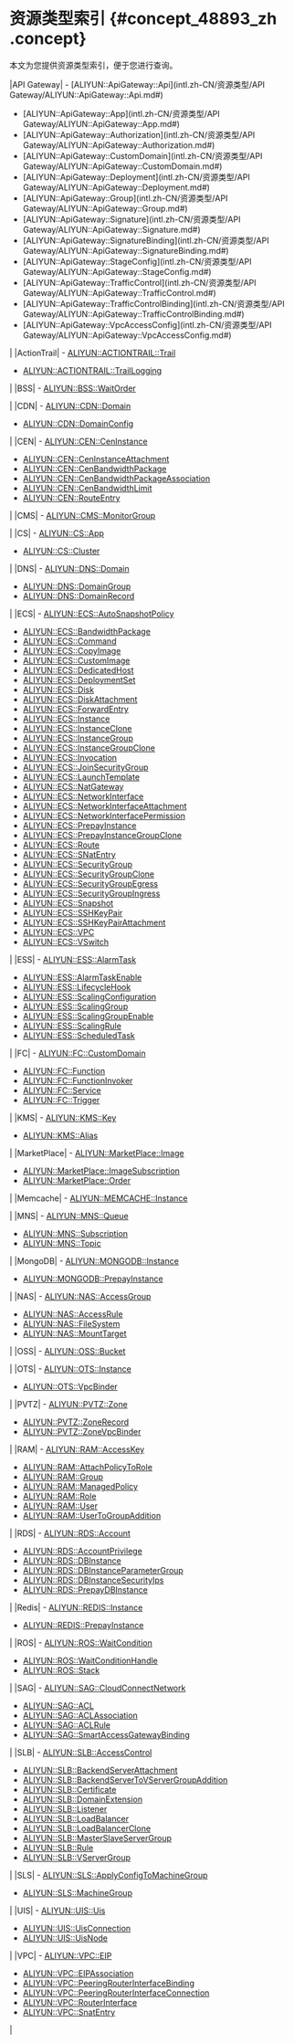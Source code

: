 # 资源类型索引 {#concept_48893_zh .concept}

本文为您提供资源类型索引，便于您进行查询。

|API Gateway| -   [ALIYUN::ApiGateway::Api](intl.zh-CN/资源类型/API Gateway/ALIYUN::ApiGateway::Api.md#)
-   [ALIYUN::ApiGateway::App](intl.zh-CN/资源类型/API Gateway/ALIYUN::ApiGateway::App.md#)
-   [ALIYUN::ApiGateway::Authorization](intl.zh-CN/资源类型/API Gateway/ALIYUN::ApiGateway::Authorization.md#)
-   [ALIYUN::ApiGateway::CustomDomain](intl.zh-CN/资源类型/API Gateway/ALIYUN::ApiGateway::CustomDomain.md#)
-   [ALIYUN::ApiGateway::Deployment](intl.zh-CN/资源类型/API Gateway/ALIYUN::ApiGateway::Deployment.md#)
-   [ALIYUN::ApiGateway::Group](intl.zh-CN/资源类型/API Gateway/ALIYUN::ApiGateway::Group.md#)
-   [ALIYUN::ApiGateway::Signature](intl.zh-CN/资源类型/API Gateway/ALIYUN::ApiGateway::Signature.md#)
-   [ALIYUN::ApiGateway::SignatureBinding](intl.zh-CN/资源类型/API Gateway/ALIYUN::ApiGateway::SignatureBinding.md#)
-   [ALIYUN::ApiGateway::StageConfig](intl.zh-CN/资源类型/API Gateway/ALIYUN::ApiGateway::StageConfig.md#)
-   [ALIYUN::ApiGateway::TrafficControl](intl.zh-CN/资源类型/API Gateway/ALIYUN::ApiGateway::TrafficControl.md#)
-   [ALIYUN::ApiGateway::TrafficControlBinding](intl.zh-CN/资源类型/API Gateway/ALIYUN::ApiGateway::TrafficControlBinding.md#)
-   [ALIYUN::ApiGateway::VpcAccessConfig](intl.zh-CN/资源类型/API Gateway/ALIYUN::ApiGateway::VpcAccessConfig.md#)

 |
|ActionTrail| -   [ALIYUN::ACTIONTRAIL::Trail](intl.zh-CN/资源类型/ActionTrail/ALIYUN::ACTIONTRAIL::Trail.md#)
-   [ALIYUN::ACTIONTRAIL::TrailLogging](intl.zh-CN/资源类型/ActionTrail/ALIYUN::ACTIONTRAIL::TrailLogging.md#)

 |
|BSS| -   [ALIYUN::BSS::WaitOrder](intl.zh-CN/资源类型/BSS/ALIYUN::BSS::WaitOrder.md#)

 |
|CDN| -   [ALIYUN::CDN::Domain](intl.zh-CN/资源类型/CDN/ALIYUN::CDN::Domain.md#)
-   [ALIYUN::CDN::DomainConfig](intl.zh-CN/资源类型/CDN/ALIYUN::CDN::DomainConfig.md#)

 |
|CEN| -   [ALIYUN::CEN::CenInstance](intl.zh-CN/资源类型/CEN/ALIYUN::CEN::CenInstance.md#)
-   [ALIYUN::CEN::CenInstanceAttachment](intl.zh-CN/资源类型/CEN/ALIYUN::CEN::CenInstanceAttachment.md#)
-   [ALIYUN::CEN::CenBandwidthPackage](intl.zh-CN/资源类型/CEN/ALIYUN::CEN::CenBandwidthPackage.md#)
-   [ALIYUN::CEN::CenBandwidthPackageAssociation](intl.zh-CN/资源类型/CEN/ALIYUN::CEN::CenBandwidthPackageAssociation.md#)
-   [ALIYUN::CEN::CenBandwidthLimit](intl.zh-CN/资源类型/CEN/ALIYUN::CEN::CenBandwidthLimit.md#)
-   [ALIYUN::CEN::RouteEntry](intl.zh-CN/资源类型/CEN/ALIYUN::CEN::RouteEntry.md#)

 |
|CMS| -   [ALIYUN::CMS::MonitorGroup](intl.zh-CN/资源类型/CMS/ALIYUN::CMS::MonitorGroup.md#)

 |
|CS| -   [ALIYUN::CS::App](intl.zh-CN/资源类型/CS/ALIYUN::CS::App.md#)
-   [ALIYUN::CS::Cluster](intl.zh-CN/资源类型/CS/ALIYUN::CS::Cluster.md#)

 |
|DNS| -   [ALIYUN::DNS::Domain](intl.zh-CN/资源类型/DNS/ALIYUN::DNS::Domain.md#)
-   [ALIYUN::DNS::DomainGroup](intl.zh-CN/资源类型/DNS/ALIYUN::DNS::DomainGroup.md#)
-   [ALIYUN::DNS::DomainRecord](intl.zh-CN/资源类型/DNS/ALIYUN::DNS::DomainRecord.md#)

 |
|ECS| -   [ALIYUN::ECS::AutoSnapshotPolicy](intl.zh-CN/资源类型/ECS/ALIYUN::ECS::AutoSnapshotPolicy.md#)
-   [ALIYUN::ECS::BandwidthPackage](intl.zh-CN/资源类型/ECS/ALIYUN::ECS::BandwidthPackage.md#)
-   [ALIYUN::ECS::Command](intl.zh-CN/资源类型/ECS/ALIYUN::ECS::Command.md#)
-   [ALIYUN::ECS::CopyImage](intl.zh-CN/资源类型/ECS/ALIYUN::ECS::CopyImage.md#)
-   [ALIYUN::ECS::CustomImage](intl.zh-CN/资源类型/ECS/ALIYUN::ECS::CustomImage.md#)
-   [ALIYUN::ECS::DedicatedHost](intl.zh-CN/资源类型/ECS/ALIYUN::ECS::DedicatedHost.md#)
-   [ALIYUN::ECS::DeploymentSet](intl.zh-CN/资源类型/ECS/ALIYUN::ECS::DeploymentSet.md#)
-   [ALIYUN::ECS::Disk](intl.zh-CN/资源类型/ECS/ALIYUN::ECS::Disk.md#)
-   [ALIYUN::ECS::DiskAttachment](intl.zh-CN/资源类型/ECS/ALIYUN::ECS::DiskAttachment.md#)
-   [ALIYUN::ECS::ForwardEntry](intl.zh-CN/资源类型/ECS/ALIYUN::ECS::ForwardEntry.md#)
-   [ALIYUN::ECS::Instance](intl.zh-CN/资源类型/ECS/ALIYUN::ECS::Instance.md#)
-   [ALIYUN::ECS::InstanceClone](intl.zh-CN/资源类型/ECS/ALIYUN::ECS::InstanceClone.md#)
-   [ALIYUN::ECS::InstanceGroup](intl.zh-CN/资源类型/ECS/ALIYUN::ECS::InstanceGroup.md#)
-   [ALIYUN::ECS::InstanceGroupClone](intl.zh-CN/资源类型/ECS/ALIYUN::ECS::InstanceGroupClone.md#)
-   [ALIYUN::ECS::Invocation](intl.zh-CN/资源类型/ECS/ALIYUN::ECS::Invocation.md#)
-   [ALIYUN::ECS::JoinSecurityGroup](intl.zh-CN/资源类型/ECS/ALIYUN::ECS::JoinSecurityGroup.md#)
-   [ALIYUN::ECS::LaunchTemplate](intl.zh-CN/资源类型/ECS/ALIYUN::ECS::LaunchTemplate.md#)
-   [ALIYUN::ECS::NatGateway](intl.zh-CN/资源类型/ECS/ALIYUN::ECS::NatGateway.md#)
-   [ALIYUN::ECS::NetworkInterface](intl.zh-CN/资源类型/ECS/ALIYUN::ECS::NetworkInterface.md#)
-   [ALIYUN::ECS::NetworkInterfaceAttachment](intl.zh-CN/资源类型/ECS/ALIYUN::ECS::NetworkInterfaceAttachment.md#)
-   [ALIYUN::ECS::NetworkInterfacePermission](intl.zh-CN/资源类型/ECS/ALIYUN::ECS::NetworkInterfacePermission.md#)
-   [ALIYUN::ECS::PrepayInstance](intl.zh-CN/资源类型/ECS/ALIYUN::ECS::PrepayInstance.md#)
-   [ALIYUN::ECS::PrepayInstanceGroupClone](intl.zh-CN/资源类型/ECS/ALIYUN::ECS::PrepayInstanceGroupClone.md#)
-   [ALIYUN::ECS::Route](intl.zh-CN/资源类型/ECS/ALIYUN::ECS::Route.md#)
-   [ALIYUN::ECS::SNatEntry](intl.zh-CN/资源类型/ECS/ALIYUN::ECS::SNatEntry.md#)
-   [ALIYUN::ECS::SecurityGroup](intl.zh-CN/资源类型/ECS/ALIYUN::ECS::SecurityGroup.md#)
-   [ALIYUN::ECS::SecurityGroupClone](intl.zh-CN/资源类型/ECS/ALIYUN::ECS::SecurityGroupClone.md#)
-   [ALIYUN::ECS::SecurityGroupEgress](intl.zh-CN/资源类型/ECS/ALIYUN::ECS::SecurityGroupEgress.md#)
-   [ALIYUN::ECS::SecurityGroupIngress](intl.zh-CN/资源类型/ECS/ALIYUN::ECS::SecurityGroupIngress.md#)
-   [ALIYUN::ECS::Snapshot](intl.zh-CN/资源类型/ECS/ALIYUN::ECS::Snapshot.md#)
-   [ALIYUN::ECS::SSHKeyPair](intl.zh-CN/资源类型/ECS/ALIYUN::ECS::SSHKeyPair.md#)
-   [ALIYUN::ECS::SSHKeyPairAttachment](intl.zh-CN/资源类型/ECS/ALIYUN::ECS::SSHKeyPairAttachment.md#)
-   [ALIYUN::ECS::VPC](intl.zh-CN/资源类型/ECS/ALIYUN::ECS::VPC.md#)
-   [ALIYUN::ECS::VSwitch](intl.zh-CN/资源类型/ECS/ALIYUN::ECS::VSwitch.md#)

 |
|ESS| -   [ALIYUN::ESS::AlarmTask](intl.zh-CN/资源类型/ESS/ALIYUN::ESS::AlarmTask.md#)
-   [ALIYUN::ESS::AlarmTaskEnable](intl.zh-CN/资源类型/ESS/ALIYUN::ESS::AlarmTaskEnable.md#)
-   [ALIYUN::ESS::LifecycleHook](intl.zh-CN/资源类型/ESS/ALIYUN::ESS::LifecycleHook.md#)
-   [ALIYUN::ESS::ScalingConfiguration](intl.zh-CN/资源类型/ESS/ALIYUN::ESS::ScalingConfiguration.md#)
-   [ALIYUN::ESS::ScalingGroup](intl.zh-CN/资源类型/ESS/ALIYUN::ESS::ScalingGroup.md#)
-   [ALIYUN::ESS::ScalingGroupEnable](intl.zh-CN/资源类型/ESS/ALIYUN::ESS::ScalingGroupEnable.md#)
-   [ALIYUN::ESS::ScalingRule](intl.zh-CN/资源类型/ESS/ALIYUN::ESS::ScalingRule.md#)
-   [ALIYUN::ESS::ScheduledTask](intl.zh-CN/资源类型/ESS/ALIYUN::ESS::ScheduledTask.md#)

 |
|FC| -   [ALIYUN::FC::CustomDomain](intl.zh-CN/资源类型/FC/ALIYUN::FC::CustomDomain.md#)
-   [ALIYUN::FC::Function](intl.zh-CN/资源类型/FC/ALIYUN::FC::Function.md#)
-   [ALIYUN::FC::FunctionInvoker](intl.zh-CN/资源类型/FC/ALIYUN::FC::FunctionInvoker.md#)
-   [ALIYUN::FC::Service](intl.zh-CN/资源类型/FC/ALIYUN::FC::Service.md#)
-   [ALIYUN::FC::Trigger](intl.zh-CN/资源类型/FC/ALIYUN::FC::Trigger.md#)

 |
|KMS| -   [ALIYUN::KMS::Key](intl.zh-CN/资源类型/KMS/ALIYUN::KMS::Key.md#)
-   [ALIYUN::KMS::Alias](intl.zh-CN/资源类型/KMS/ALIYUN::KMS::Alias.md#)

 |
|MarketPlace| -   [ALIYUN::MarketPlace::Image](intl.zh-CN/资源类型/MarketPlace/ALIYUN::MarketPlace::Image.md#)
-   [ALIYUN::MarketPlace::ImageSubscription](intl.zh-CN/资源类型/MarketPlace/ALIYUN::MarketPlace::ImageSubscription.md#)
-   [ALIYUN::MarketPlace::Order](intl.zh-CN/资源类型/MarketPlace/ALIYUN::MarketPlace::Order.md#)

 |
|Memcache| -   [ALIYUN::MEMCACHE::Instance](intl.zh-CN/资源类型/Memcache/ALIYUN::MEMCACHE::Instance.md#)

 |
|MNS| -   [ALIYUN::MNS::Queue](intl.zh-CN/资源类型/MNS/ALIYUN::MNS::Queue.md#)
-   [ALIYUN::MNS::Subscription](intl.zh-CN/资源类型/MNS/ALIYUN::MNS::Subscription.md#)
-   [ALIYUN::MNS::Topic](intl.zh-CN/资源类型/MNS/ALIYUN::MNS::Topic.md#)

 |
|MongoDB| -   [ALIYUN::MONGODB::Instance](intl.zh-CN/资源类型/MongoDB/ALIYUN::MONGODB::Instance.md#)
-   [ALIYUN::MONGODB::PrepayInstance](intl.zh-CN/资源类型/MongoDB/ALIYUN::MONGODB::PrepayInstance.md#)

 |
|NAS| -   [ALIYUN::NAS::AccessGroup](intl.zh-CN/资源类型/NAS/ALIYUN::NAS::AccessGroup.md#)
-   [ALIYUN::NAS::AccessRule](intl.zh-CN/资源类型/NAS/ALIYUN::NAS::AccessRule.md#)
-   [ALIYUN::NAS::FileSystem](intl.zh-CN/资源类型/NAS/ALIYUN::NAS::FileSystem.md#)
-   [ALIYUN::NAS::MountTarget](intl.zh-CN/资源类型/NAS/ALIYUN::NAS::MountTarget.md#)

 |
|OSS| -   [ALIYUN::OSS::Bucket](intl.zh-CN/资源类型/OSS/ALIYUN::OSS::Bucket.md#)

 |
|OTS| -   [ALIYUN::OTS::Instance](intl.zh-CN/资源类型/OTS/ALIYUN::OTS::Instance.md#)
-   [ALIYUN::OTS::VpcBinder](intl.zh-CN/资源类型/OTS/ALIYUN::OTS::VpcBinder.md#)

 |
|PVTZ| -   [ALIYUN::PVTZ::Zone](intl.zh-CN/资源类型/PVTZ/ALIYUN::PVTZ::Zone.md#)
-   [ALIYUN::PVTZ::ZoneRecord](intl.zh-CN/资源类型/PVTZ/ALIYUN::PVTZ::ZoneRecord.md#)
-   [ALIYUN::PVTZ::ZoneVpcBinder](intl.zh-CN/资源类型/PVTZ/ALIYUN::PVTZ::ZoneVpcBinder.md#)

 |
|RAM| -   [ALIYUN::RAM::AccessKey](intl.zh-CN/资源类型/RAM/ALIYUN::RAM::AccessKey.md#)
-   [ALIYUN::RAM::AttachPolicyToRole](intl.zh-CN/资源类型/RAM/ALIYUN::RAM::AttachPolicyToRole.md#)
-   [ALIYUN::RAM::Group](intl.zh-CN/资源类型/RAM/ALIYUN::RAM::Group.md#)
-   [ALIYUN::RAM::ManagedPolicy](intl.zh-CN/资源类型/RAM/ALIYUN::RAM::ManagedPolicy.md#)
-   [ALIYUN::RAM::Role](intl.zh-CN/资源类型/RAM/ALIYUN::RAM::Role.md#)
-   [ALIYUN::RAM::User](intl.zh-CN/资源类型/RAM/ALIYUN::RAM::User.md#)
-   [ALIYUN::RAM::UserToGroupAddition](intl.zh-CN/资源类型/RAM/ALIYUN::RAM::UserToGroupAddition.md#)

 |
|RDS| -   [ALIYUN::RDS::Account](intl.zh-CN/资源类型/RDS/ALIYUN::RDS::Account.md#)
-   [ALIYUN::RDS::AccountPrivilege](intl.zh-CN/资源类型/RDS/ALIYUN::RDS::AccountPrivilege.md#)
-   [ALIYUN::RDS::DBInstance](intl.zh-CN/资源类型/RDS/ALIYUN::RDS::DBInstance.md#)
-   [ALIYUN::RDS::DBInstanceParameterGroup](intl.zh-CN/资源类型/RDS/ALIYUN::RDS::DBInstanceParameterGroup.md#)
-   [ALIYUN::RDS::DBInstanceSecurityIps](intl.zh-CN/资源类型/RDS/ALIYUN::RDS::DBInstanceSecurityIps.md#)
-   [ALIYUN::RDS::PrepayDBInstance](intl.zh-CN/资源类型/RDS/ALIYUN::RDS::PrepayDBInstance.md#)

 |
|Redis| -   [ALIYUN::REDIS::Instance](intl.zh-CN/资源类型/Redis/ALIYUN::REDIS::Instance.md#)
-   [ALIYUN::REDIS::PrepayInstance](intl.zh-CN/资源类型/Redis/ALIYUN::REDIS::PrepayInstance.md#)

 |
|ROS| -   [ALIYUN::ROS::WaitCondition](intl.zh-CN/资源类型/ROS/ALIYUN::ROS::WaitCondition.md#)
-   [ALIYUN::ROS::WaitConditionHandle](intl.zh-CN/资源类型/ROS/ALIYUN::ROS::WaitConditionHandle.md#)
-   [ALIYUN::ROS::Stack](intl.zh-CN/资源类型/ROS/ALIYUN::ROS::Stack.md#)

 |
|SAG| -   [ALIYUN::SAG::CloudConnectNetwork](intl.zh-CN/资源类型/SAG/ALIYUN::SAG::CloudConnectNetwork.md#)
-   [ALIYUN::SAG::ACL](intl.zh-CN/资源类型/SAG/ALIYUN::SAG::ACL.md#)
-   [ALIYUN::SAG::ACLAssociation](intl.zh-CN/资源类型/SAG/ALIYUN::SAG::ACLAssociation.md#)
-   [ALIYUN::SAG::ACLRule](intl.zh-CN/资源类型/SAG/ALIYUN::SAG::ACLRule.md#)
-   [ALIYUN::SAG::SmartAccessGatewayBinding](intl.zh-CN/资源类型/SAG/ALIYUN::SAG::SmartAccessGatewayBinding.md#)

 |
|SLB| -   [ALIYUN::SLB::AccessControl](intl.zh-CN/资源类型/SLB/ALIYUN::SLB::AccessControl.md#)
-   [ALIYUN::SLB::BackendServerAttachment](intl.zh-CN/资源类型/SLB/ALIYUN::SLB::BackendServerAttachment.md#)
-   [ALIYUN::SLB::BackendServerToVServerGroupAddition](intl.zh-CN/资源类型/SLB/ALIYUN::SLB::BackendServerToVServerGroupAddition.md#)
-   [ALIYUN::SLB::Certificate](intl.zh-CN/资源类型/SLB/ALIYUN::SLB::Certificate.md#)
-   [ALIYUN::SLB::DomainExtension](intl.zh-CN/资源类型/SLB/ALIYUN::SLB::DomainExtension.md#)
-   [ALIYUN::SLB::Listener](intl.zh-CN/资源类型/SLB/ALIYUN::SLB::Listener.md#)
-   [ALIYUN::SLB::LoadBalancer](intl.zh-CN/资源类型/SLB/ALIYUN::SLB::LoadBalancer.md#)
-   [ALIYUN::SLB::LoadBalancerClone](intl.zh-CN/资源类型/SLB/ALIYUN::SLB::LoadBalancerClone.md#)
-   [ALIYUN::SLB::MasterSlaveServerGroup](intl.zh-CN/资源类型/SLB/ALIYUN::SLB::MasterSlaveServerGroup.md#)
-   [ALIYUN::SLB::Rule](intl.zh-CN/资源类型/SLB/ALIYUN::SLB::Rule.md#)
-   [ALIYUN::SLB::VServerGroup](intl.zh-CN/资源类型/SLB/ALIYUN::SLB::VServerGroup.md#)

 |
|SLS| -   [ALIYUN::SLS::ApplyConfigToMachineGroup](intl.zh-CN/资源类型/SLS/ALIYUN::SLS::ApplyConfigToMachineGroup.md#)
-   [ALIYUN::SLS::MachineGroup](intl.zh-CN/资源类型/SLS/ALIYUN::SLS::MachineGroup.md#)

 |
|UIS| -   [ALIYUN::UIS::Uis](intl.zh-CN/资源类型/UIS/ALIYUN::UIS::Uis.md#)
-   [ALIYUN::UIS::UisConnection](intl.zh-CN/资源类型/UIS/ALIYUN::UIS::UisConnection.md#)
-   [ALIYUN::UIS::UisNode](intl.zh-CN/资源类型/UIS/ALIYUN::UIS::UisNode.md#)

 |
|VPC| -   [ALIYUN::VPC::EIP](intl.zh-CN/资源类型/VPC/ALIYUN::VPC::EIP.md#)
-   [ALIYUN::VPC::EIPAssociation](intl.zh-CN/资源类型/VPC/ALIYUN::VPC::EIPAssociation.md#)
-   [ALIYUN::VPC::PeeringRouterInterfaceBinding](intl.zh-CN/资源类型/VPC/ALIYUN::VPC::PeeringRouterInterfaceBinding.md#)
-   [ALIYUN::VPC::PeeringRouterInterfaceConnection](intl.zh-CN/资源类型/VPC/ALIYUN::VPC::PeeringRouterInterfaceConnection.md#)
-   [ALIYUN::VPC::RouterInterface](intl.zh-CN/资源类型/VPC/ALIYUN::VPC::RouterInterface.md#)
-   [ALIYUN::VPC::SnatEntry](intl.zh-CN/资源类型/VPC/ALIYUN::VPC::SnatEntry.md#)

 |

